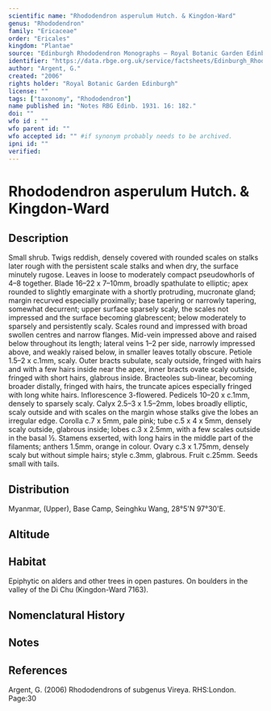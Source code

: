 ```yaml
---
scientific name: "Rhododendron asperulum Hutch. & Kingdon-Ward"
genus: "Rhododendron"
family: "Ericaceae"
order: "Ericales"
kingdom: "Plantae"
source: "Edinburgh Rhododendron Monographs – Royal Botanic Garden Edinburgh"
identifier: "https://data.rbge.org.uk/service/factsheets/Edinburgh_Rhododendron_Monographs.xhtml"
author: "Argent, G."
created: "2006"
rights holder: "Royal Botanic Garden Edinburgh"
license: ""
tags: ["taxonomy", "Rhododendron"]
name published in: "Notes RBG Edinb. 1931. 16: 182."
doi: ""
wfo id : ""
wfo parent id: ""
wfo accepted id: "" #if synonym probably needs to be archived.                      
ipni id: ""
verified:
---
```


                       

# Rhododendron asperulum Hutch. & Kingdon-Ward

## Description
Small shrub. Twigs reddish, densely covered with rounded scales on stalks later rough with the persistent scale stalks and when dry, the surface minutely rugose. Leaves in loose to moderately compact pseudowhorls of 4–8 together. Blade 16–22 x 7–10mm, broadly spathulate to elliptic; apex rounded to slightly emarginate with a shortly protruding, mucronate gland; margin recurved especially proximally; base tapering or narrowly tapering, somewhat decurrent; upper surface sparsely scaly, the scales not impressed and the surface becoming glabrescent; below moderately to sparsely and persistently scaly. Scales round and impressed with broad swollen centres and narrow flanges. Mid-vein impressed above and raised below throughout its length; lateral veins 1–2 per side, narrowly impressed above, and weakly raised below, in smaller leaves totally obscure. Petiole 1.5–2 x c.1mm, scaly. Outer bracts subulate, scaly outside, fringed with hairs and with a few hairs inside near the apex, inner bracts ovate scaly outside, fringed with short hairs, glabrous inside. Bracteoles sub-linear, becoming broader distally, fringed with hairs, the truncate apices especially fringed with long white hairs. Inflorescence 3-flowered. Pedicels 10–20 x c.1mm, densely to sparsely scaly. Calyx 2.5–3 x 1.5–2mm, lobes broadly elliptic, scaly outside and with scales on the margin whose stalks give the lobes an irregular edge. Corolla c.7 x 5mm, pale pink; tube c.5 x 4 x 5mm, densely scaly outside, glabrous inside; lobes c.3 x 2.5mm, with a few scales outside in the basal ½. Stamens exserted, with long hairs in the middle part of the filaments; anthers 1.5mm, orange in colour. Ovary c.3 x 1.75mm, densely scaly but without simple hairs; style c.3mm, glabrous. Fruit c.25mm. Seeds small with tails.

## Distribution
Myanmar, (Upper), Base Camp, Seinghku Wang, 28°5'N 97°30'E.

## Altitude


## Habitat
Epiphytic on alders and other trees in open pastures. On boulders in the valley of the Di Chu (Kingdon-Ward 7163).

## Nomenclatural History

                       
## Notes


## References

Argent, G. (2006) Rhododendrons of subgenus Vireya. RHS:London. Page:30
